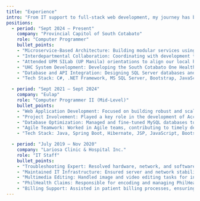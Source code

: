 ```yaml
---
title: "Experience"
intro: "From IT support to full-stack web development, my journey has been fueled by building impactful systems and collaborating with talented teams."
positions:
  - period: "Sept 2024 – Present"
    company: "Provincial Capitol of South Cotabato"
    role: "Computer Programmer"
    bullet_points:
    - "Microservice-Based Architecture: Building modular services using C# and the .NET Framework following a scalable microservices structure."
    - "Interdepartmental Collaboration: Coordinating with development teams and government units to ensure alignment with healthcare workflows and standards."
    - "Attended UPM SILab (UP Manila) orientations to align our local health information system with national UHC frameworks."
    - "UHC System Development: Developing the South Cotabato One Health Information System focused on citizen registration and healthcare services across facilities."
    - "Database and API Integration: Designing SQL Server databases and integrating RESTful APIs to enable seamless communication between healthcare modules."
    - "Tech Stack: C#, .NET Framework, MS SQL Server, Bootstrap, JavaScript, Crystal Reports"

  - period: "Sept 2021 – Sept 2024"
    company: "Eulap"
    role: "Computer Programmer II (Mid-Level)"
    bullet_points:
    - "Web Application Development: Focused on building robust and scalable web systems using Java and Spring Framework."
    - "Project Involvement: Played a key role in the development of Accounting Systems, Trucking & Inventory Management, HRIS, School Management Systems, and Loan Management Systems."
    - "Database Optimization: Managed and fine-tuned MySQL databases to ensure performance and reliability."
    - "Agile Teamwork: Worked in Agile teams, contributing to timely deliveries and mentoring junior developers."
    - "Tech Stack: Java, Spring Boot, Hibernate, JSP, JavaScript, Bootstrap, MySQL, JasperReports"

  - period: "July 2019 – Nov 2020"
    company: "Lariosa Clinic & Hospital Inc."
    role: "IT Staff"
    bullet_points:
    - "Troubleshooting Expert: Resolved hardware, network, and software issues with precision and speed."
    - "Maintained IT Infrastructure: Ensured server and network stability for secure and reliable operations."
    - "Multimedia Editing: Handled image and video editing tasks for internal use and documentation."
    - "PhilHealth Claims: Responsible for encoding and managing PhilHealth claim submissions and reports."
    - "Billing Support: Assisted in patient billing processes, ensuring accurate encoding and coordination with the billing department."
---
```

